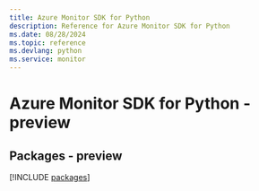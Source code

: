 ```yaml
---
title: Azure Monitor SDK for Python
description: Reference for Azure Monitor SDK for Python
ms.date: 08/28/2024
ms.topic: reference
ms.devlang: python
ms.service: monitor
---
```

# Azure Monitor SDK for Python - preview
## Packages - preview
[!INCLUDE [packages](monitor-index.md)]